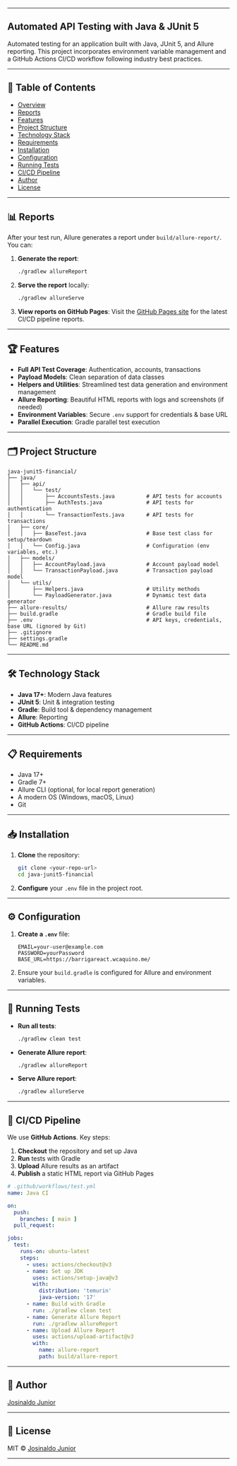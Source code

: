 
---

## Automated API Testing with Java & JUnit 5

Automated testing for an application built with Java, JUnit 5, and Allure reporting. This project incorporates environment variable management and a GitHub Actions CI/CD workflow following industry best practices.

---

## 📑 Table of Contents

* [Overview](#overview)
* [Reports](#reports)
* [Features](#features)
* [Project Structure](#project-structure)
* [Technology Stack](#technology-stack)
* [Requirements](#requirements)
* [Installation](#installation)
* [Configuration](#configuration)
* [Running Tests](#running-tests)
* [CI/CD Pipeline](#cicd-pipeline)
* [Author](#author)
* [License](#license)

---

## 📊 Reports

After your test run, Allure generates a report under `build/allure-report/`. You can:

1. **Generate the report**:

   ```bash
   ./gradlew allureReport
   ```

2. **Serve the report** locally:

   ```bash
   ./gradlew allureServe
   ```

3. **View reports on GitHub Pages**: Visit the <a href="https://josinaldogjunior.github.io/java-automation/" target="_blank">GitHub Pages site</a> for the latest CI/CD pipeline reports.

---

## 🏆 Features

* **Full API Test Coverage**: Authentication, accounts, transactions
* **Payload Models**: Clean separation of data classes
* **Helpers and Utilities**: Streamlined test data generation and environment management
* **Allure Reporting**: Beautiful HTML reports with logs and screenshots (if needed)
* **Environment Variables**: Secure `.env` support for credentials & base URL
* **Parallel Execution**: Gradle parallel test execution

---

## 🗂️ Project Structure

```
java-junit5-financial/
├── java/
│   ├── api/
│   │   └── test/
│   │       ├── AccountsTests.java          # API tests for accounts
│   │       ├── AuthTests.java              # API tests for authentication
│   │       └── TransactionTests.java       # API tests for transactions
│   ├── core/
│   │   ├── BaseTest.java                   # Base test class for setup/teardown
│   │   └── Config.java                     # Configuration (env variables, etc.)
│   ├── models/
│   │   ├── AccountPayload.java             # Account payload model
│   │   └── TransactionPayload.java         # Transaction payload model
│   └── utils/
│       ├── Helpers.java                    # Utility methods
│       └── PayloadGenerator.java           # Dynamic test data generator
├── allure-results/                         # Allure raw results
├── build.gradle                            # Gradle build file
├── .env                                    # API keys, credentials, base URL (ignored by Git)
├── .gitignore
├── settings.gradle
└── README.md
```

---

## 🛠️ Technology Stack

* **Java 17+**: Modern Java features
* **JUnit 5**: Unit & integration testing
* **Gradle**: Build tool & dependency management
* **Allure**: Reporting
* **GitHub Actions**: CI/CD pipeline

---

## 📋 Requirements

* Java 17+
* Gradle 7+
* Allure CLI (optional, for local report generation)
* A modern OS (Windows, macOS, Linux)
* Git

---

## 📥 Installation

1. **Clone** the repository:

   ```bash
   git clone <your-repo-url>
   cd java-junit5-financial
   ```

2. **Configure** your `.env` file in the project root.

---

## ⚙️ Configuration

1. **Create a `.env`** file:

   ```env
   EMAIL=your-user@example.com
   PASSWORD=yourPassword
   BASE_URL=https://barrigareact.wcaquino.me/
   ```

2. Ensure your `build.gradle` is configured for Allure and environment variables.

---

## 🚀 Running Tests

* **Run all tests**:

  ```bash
  ./gradlew clean test
  ```

* **Generate Allure report**:

  ```bash
  ./gradlew allureReport
  ```

* **Serve Allure report**:

  ```bash
  ./gradlew allureServe
  ```

---

## 🔄 CI/CD Pipeline

We use **GitHub Actions**. Key steps:

1. **Checkout** the repository and set up Java
2. **Run** tests with Gradle
3. **Upload** Allure results as an artifact
4. **Publish** a static HTML report via GitHub Pages

```yaml
# .github/workflows/test.yml
name: Java CI

on:
  push:
    branches: [ main ]
  pull_request:

jobs:
  test:
    runs-on: ubuntu-latest
    steps:
      - uses: actions/checkout@v3
      - name: Set up JDK
        uses: actions/setup-java@v3
        with:
          distribution: 'temurin'
          java-version: '17'
      - name: Build with Gradle
        run: ./gradlew clean test
      - name: Generate Allure Report
        run: ./gradlew allureReport
      - name: Upload Allure Report
        uses: actions/upload-artifact@v3
        with:
          name: allure-report
          path: build/allure-report
```

---

## 👤 Author

[Josinaldo Junior](https://github.com/josinaldogjunior)

---

## 📄 License

MIT © [Josinaldo Junior](https://github.com/josinaldogjunior)

---